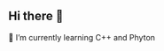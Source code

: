 ## Hi there 👋
🌱 I’m currently learning C++ and Phyton







<!--
**Kwekweeek/Kwekweeek** is a ✨ _special_ ✨ repository because its `README.md` (this file) appears on your GitHub profile.

Here are some ideas to get you started:

- 🌱 I’m currently learning C++ and Phyton
- 📫 How to reach me: https://www.facebook.com/profile.php?id=100090681326111
- 😄 Pronouns: him
- ⚡ Fun fact: Did you know that when a short person waves at you, its called microwave
-->
